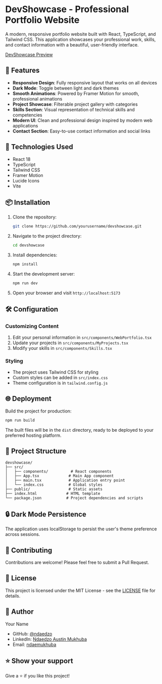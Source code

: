 # DevShowcase - Professional Portfolio Website

A modern, responsive portfolio website built with React, TypeScript, and Tailwind CSS. This application showcases your professional work, skills, and contact information with a beautiful, user-friendly interface.

[DevShowcase Preview](https://ndaedxo.github.io/Portfolio-Website/)

## 🌟 Features

- **Responsive Design**: Fully responsive layout that works on all devices
- **Dark Mode**: Toggle between light and dark themes
- **Smooth Animations**: Powered by Framer Motion for smooth, professional animations
- **Project Showcase**: Filterable project gallery with categories
- **Skills Section**: Visual representation of technical skills and competencies
- **Modern UI**: Clean and professional design inspired by modern web applications
- **Contact Section**: Easy-to-use contact information and social links

## 🚀 Technologies Used

- React 18
- TypeScript
- Tailwind CSS
- Framer Motion
- Lucide Icons
- Vite

## 📦 Installation

1. Clone the repository:
   ```bash
   git clone https://github.com/yourusername/devshowcase.git
   ```

2. Navigate to the project directory:
   ```bash
   cd devshowcase
   ```

3. Install dependencies:
   ```bash
   npm install
   ```

4. Start the development server:
   ```bash
   npm run dev
   ```

5. Open your browser and visit `http://localhost:5173`

## 🛠️ Configuration

### Customizing Content

1. Edit your personal information in `src/components/WebPortfolio.tsx`
2. Update your projects in `src/components/MyProjects.tsx`
3. Modify your skills in `src/components/Skills.tsx`

### Styling

- The project uses Tailwind CSS for styling
- Custom styles can be added in `src/index.css`
- Theme configuration is in `tailwind.config.js`

## 🌐 Deployment

Build the project for production:

```bash
npm run build
```

The built files will be in the `dist` directory, ready to be deployed to your preferred hosting platform.

## 📝 Project Structure

```
devshowcase/
├── src/
│   ├── components/          # React components
│   ├── App.tsx             # Main App component
│   ├── main.tsx            # Application entry point
│   └── index.css           # Global styles
├── public/                 # Static assets
├── index.html             # HTML template
└── package.json           # Project dependencies and scripts
```

## 🔒 Dark Mode Persistence

The application uses localStorage to persist the user's theme preference across sessions.

## 🤝 Contributing

Contributions are welcome! Please feel free to submit a Pull Request.

## 📄 License

This project is licensed under the MIT License - see the [LICENSE](LICENSE) file for details.

## 👤 Author

Your Name
- GitHub: [@ndaedzo](https://github.com/ndaedxo)
- LinkedIn: [Ndaedzo Austin Mukhuba](https://linkedin.com/in/yourusername)
- Email: [ndaemukhuba](ndaemukhuba@gmail.com)

## ⭐ Show your support

Give a ⭐️ if you like this project!
